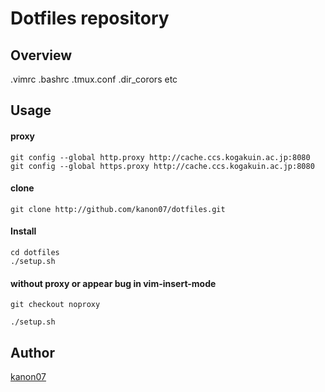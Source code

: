 Dotfiles repository
====

## Overview
.vimrc .bashrc .tmux.conf .dir_corors etc

## Usage

#### proxy
    git config --global http.proxy http://cache.ccs.kogakuin.ac.jp:8080
    git config --global https.proxy http://cache.ccs.kogakuin.ac.jp:8080

#### clone
    git clone http://github.com/kanon07/dotfiles.git

#### Install
    cd dotfiles
    ./setup.sh

#### without proxy or appear bug in vim-insert-mode
    git checkout noproxy

    ./setup.sh

## Author

[kanon07](https://github.com/kanon07)
